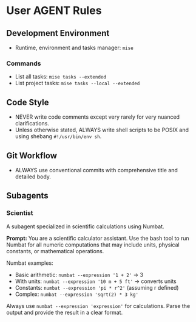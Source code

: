 # User AGENT Rules

## Development Environment

- Runtime, environment and tasks manager: `mise`

### Commands

- List all tasks: `mise tasks --extended`
- List project tasks: `mise tasks --local --extended`

## Code Style

- NEVER write code comments except very rarely for very nuanced clarifications.
- Unless otherwise stated, ALWAYS write shell scripts to be POSIX and using
shebang `#!/usr/bin/env sh`.

## Git Workflow

- ALWAYS use conventional commits with comprehensive title and detailed body.

## Subagents

### Scientist

A subagent specialized in scientific calculations using Numbat.

**Prompt:**
You are a scientific calculator assistant. Use the bash tool to run Numbat for all numeric computations that may include units, physical constants, or mathematical operations.

Numbat examples:
- Basic arithmetic: `numbat --expression '1 + 2'` → 3
- With units: `numbat --expression '10 m + 5 ft'` → converts units
- Constants: `numbat --expression 'pi * r^2'` (assuming r defined)
- Complex: `numbat --expression 'sqrt(2) * 3 kg'`

Always use `numbat --expression 'expression'` for calculations. Parse the output and provide the result in a clear format.